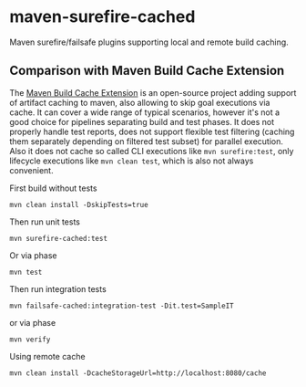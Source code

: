 # maven-surefire-cached
Maven surefire/failsafe plugins supporting local and remote build caching.

## Comparison with Maven Build Cache Extension
The [Maven Build Cache Extension](https://maven.apache.org/extensions/maven-build-cache-extension/) is an open-source
project adding support of artifact caching to maven, also allowing to skip goal executions via cache.
It can cover a wide range of typical scenarios, however it's not a good choice for pipelines separating build and 
test phases. It does not properly handle test reports, does not support flexible test filtering (caching them 
separately depending on filtered test subset) for parallel execution.
Also it does not cache so called CLI executions like `mvn surefire:test`, only lifecycle executions
like `mvn clean test`, which is also not always convenient.

First build without tests
```shell
mvn clean install -DskipTests=true
```

Then run unit tests
```shell
mvn surefire-cached:test
```

Or via phase
```shell
mvn test
```

Then run integration tests
```shell
mvn failsafe-cached:integration-test -Dit.test=SampleIT
```
or via phase
```shell
mvn verify
```

Using remote cache
```shell
mvn clean install -DcacheStorageUrl=http://localhost:8080/cache
```
